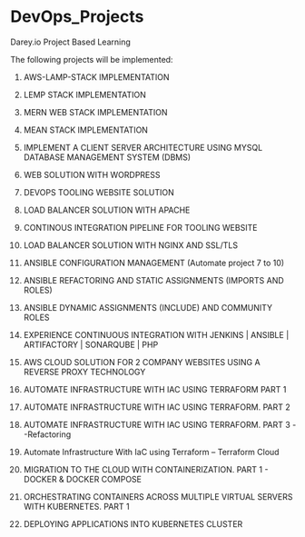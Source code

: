 # DevOps_Projects
Darey.io Project Based Learning 

The following projects will be implemented:

1. AWS-LAMP-STACK IMPLEMENTATION

2. LEMP STACK IMPLEMENTATION

3. MERN WEB STACK IMPLEMENTATION

4. MEAN STACK IMPLEMENTATION

5. IMPLEMENT A CLIENT SERVER ARCHITECTURE USING MYSQL DATABASE MANAGEMENT SYSTEM (DBMS)

6. WEB SOLUTION WITH WORDPRESS

7. DEVOPS TOOLING WEBSITE SOLUTION

8. LOAD BALANCER SOLUTION WITH APACHE

9. CONTINOUS INTEGRATION PIPELINE FOR TOOLING WEBSITE

10. LOAD BALANCER SOLUTION WITH NGINX AND SSL/TLS

11. ANSIBLE CONFIGURATION MANAGEMENT (Automate project 7 to 10)

12. ANSIBLE REFACTORING AND STATIC ASSIGNMENTS (IMPORTS AND ROLES)

13. ANSIBLE DYNAMIC ASSIGNMENTS (INCLUDE) AND COMMUNITY ROLES


14. EXPERIENCE CONTINUOUS INTEGRATION WITH JENKINS | ANSIBLE | ARTIFACTORY | SONARQUBE | PHP


15. AWS CLOUD SOLUTION FOR 2 COMPANY WEBSITES USING A REVERSE PROXY TECHNOLOGY

16. AUTOMATE INFRASTRUCTURE WITH IAC USING TERRAFORM PART 1
    
17. AUTOMATE INFRASTRUCTURE WITH IAC USING TERRAFORM. PART 2

18. AUTOMATE INFRASTRUCTURE WITH IAC USING TERRAFORM. PART 3 --Refactoring

19. Automate Infrastructure With IaC using Terraform – Terraform Cloud
    
20. MIGRATION TO THE СLOUD WITH CONTAINERIZATION. PART 1 - DOCKER & DOCKER COMPOSE
    
21. ORCHESTRATING CONTAINERS ACROSS MULTIPLE VIRTUAL SERVERS WITH KUBERNETES. PART 1

22. DEPLOYING APPLICATIONS INTO KUBERNETES CLUSTER